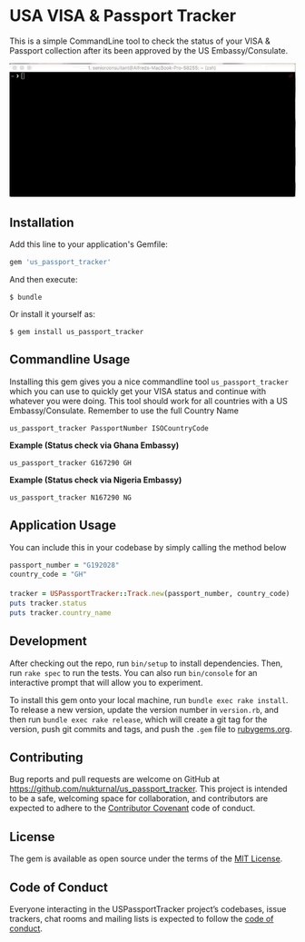 # USA VISA & Passport Tracker

This is a simple CommandLine tool to check the status of your VISA & Passport collection after its been approved by the US Embassy/Consulate.

![alt text](us_passport_tracker_commandline.gif)

## Installation

Add this line to your application's Gemfile:

```ruby
gem 'us_passport_tracker'
```

And then execute:

    $ bundle

Or install it yourself as:

    $ gem install us_passport_tracker

## Commandline Usage

Installing this gem gives you a nice commandline tool `us_passport_tracker` which you can use to quickly get your VISA status and continue with whatever you were doing.
This tool should work for all countries with a US Embassy/Consulate. Remember to use the full Country Name

```
us_passport_tracker PassportNumber ISOCountryCode
```

**Example (Status check via Ghana Embassy)**
```
us_passport_tracker G167290 GH
```

**Example (Status check via Nigeria Embassy)**

```
us_passport_tracker N167290 NG
```

## Application Usage

You can include this in your codebase by simply calling the method below

```ruby
passport_number = "G192028"
country_code = "GH"

tracker = USPassportTracker::Track.new(passport_number, country_code)
puts tracker.status
puts tracker.country_name

```

## Development

After checking out the repo, run `bin/setup` to install dependencies. Then, run `rake spec` to run the tests. You can also run `bin/console` for an interactive prompt that will allow you to experiment.

To install this gem onto your local machine, run `bundle exec rake install`. To release a new version, update the version number in `version.rb`, and then run `bundle exec rake release`, which will create a git tag for the version, push git commits and tags, and push the `.gem` file to [rubygems.org](https://rubygems.org).

## Contributing

Bug reports and pull requests are welcome on GitHub at https://github.com/nukturnal/us_passport_tracker. This project is intended to be a safe, welcoming space for collaboration, and contributors are expected to adhere to the [Contributor Covenant](http://contributor-covenant.org) code of conduct.

## License

The gem is available as open source under the terms of the [MIT License](https://opensource.org/licenses/MIT).

## Code of Conduct

Everyone interacting in the USPassportTracker project’s codebases, issue trackers, chat rooms and mailing lists is expected to follow the [code of conduct](https://github.com/[USERNAME]/us_passport_tracker/blob/master/CODE_OF_CONDUCT.md).
